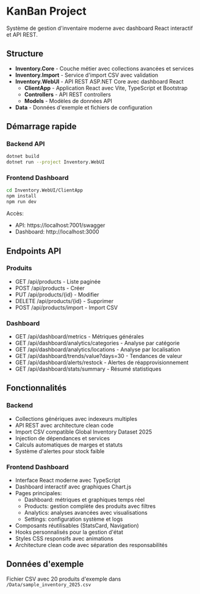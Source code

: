 # KanBan Project

Système de gestion d'inventaire moderne avec dashboard React interactif et API REST.

## Structure

- **Inventory.Core** - Couche métier avec collections avancées et services
- **Inventory.Import** - Service d'import CSV avec validation
- **Inventory.WebUI** - API REST ASP.NET Core avec dashboard React
  - **ClientApp** - Application React avec Vite, TypeScript et Bootstrap
  - **Controllers** - API REST controllers
  - **Models** - Modèles de données API
- **Data** - Données d'exemple et fichiers de configuration

## Démarrage rapide

### Backend API
```bash
dotnet build
dotnet run --project Inventory.WebUI
```

### Frontend Dashboard
```bash
cd Inventory.WebUI/ClientApp
npm install
npm run dev
```

Accès:
- API: https://localhost:7001/swagger
- Dashboard: http://localhost:3000

## Endpoints API

### Produits
- GET /api/products - Liste paginée
- POST /api/products - Créer
- PUT /api/products/{id} - Modifier
- DELETE /api/products/{id} - Supprimer
- POST /api/products/import - Import CSV

### Dashboard
- GET /api/dashboard/metrics - Métriques générales
- GET /api/dashboard/analytics/categories - Analyse par catégorie
- GET /api/dashboard/analytics/locations - Analyse par localisation
- GET /api/dashboard/trends/value?days=30 - Tendances de valeur
- GET /api/dashboard/alerts/restock - Alertes de réapprovisionnement
- GET /api/dashboard/stats/summary - Résumé statistiques

## Fonctionnalités

### Backend
- Collections génériques avec indexeurs multiples
- API REST avec architecture clean code
- Import CSV compatible Global Inventory Dataset 2025
- Injection de dépendances et services
- Calculs automatiques de marges et statuts
- Système d'alertes pour stock faible

### Frontend Dashboard
- Interface React moderne avec TypeScript
- Dashboard interactif avec graphiques Chart.js
- Pages principales:
  - Dashboard: métriques et graphiques temps réel
  - Products: gestion complète des produits avec filtres
  - Analytics: analyses avancées avec visualisations
  - Settings: configuration système et logs
- Composants réutilisables (StatsCard, Navigation)
- Hooks personnalisés pour la gestion d'état
- Styles CSS responsifs avec animations
- Architecture clean code avec séparation des responsabilités

## Données d'exemple

Fichier CSV avec 20 produits d'exemple dans `/Data/sample_inventory_2025.csv`
